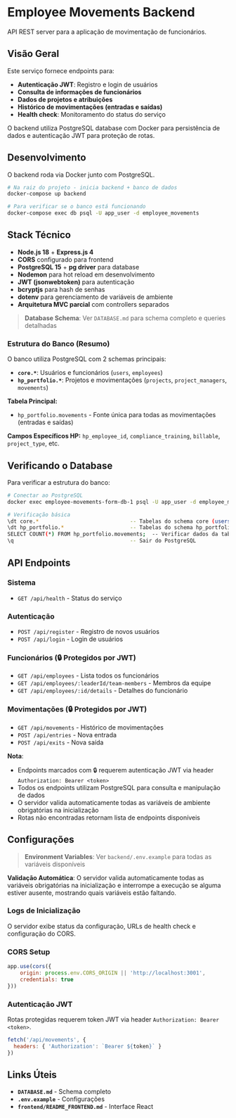 # Employee Movements Backend

API REST server para a aplicação de movimentação de funcionários.

## Visão Geral

Este serviço fornece endpoints para:
- **Autenticação JWT**: Registro e login de usuários
- **Consulta de informações de funcionários**
- **Dados de projetos e atribuições**
- **Histórico de movimentações (entradas e saídas)**
- **Health check**: Monitoramento do status do serviço

O backend utiliza PostgreSQL database com Docker para persistência de dados e autenticação JWT para proteção de rotas.

## Desenvolvimento

O backend roda via Docker junto com PostgreSQL.

```bash
# Na raiz do projeto - inicia backend + banco de dados
docker-compose up backend

# Para verificar se o banco está funcionando
docker-compose exec db psql -U app_user -d employee_movements
```

## Stack Técnico

- **Node.js 18** + **Express.js 4**
- **CORS** configurado para frontend
- **PostgreSQL 15** + **pg driver** para database
- **Nodemon** para hot reload em desenvolvimento
- **JWT (jsonwebtoken)** para autenticação
- **bcryptjs** para hash de senhas
- **dotenv** para gerenciamento de variáveis de ambiente
- **Arquitetura MVC parcial** com controllers separados

> **Database Schema**: Ver `DATABASE.md` para schema completo e queries detalhadas

### Estrutura do Banco (Resumo)

O banco utiliza PostgreSQL com 2 schemas principais:

- **`core.*`**: Usuários e funcionários (`users`, `employees`)
- **`hp_portfolio.*`**: Projetos e movimentações (`projects`, `project_managers`, `movements`)

**Tabela Principal:**
- `hp_portfolio.movements` - Fonte única para todas as movimentações (entradas e saídas)

**Campos Específicos HP:** `hp_employee_id`, `compliance_training`, `billable`, `project_type`, etc.

## Verificando o Database

Para verificar a estrutura do banco:

```bash
# Conectar ao PostgreSQL
docker exec employee-movements-form-db-1 psql -U app_user -d employee_movements

# Verificação básica
\dt core.*                             -- Tabelas do schema core (users, employees)
\dt hp_portfolio.*                     -- Tabelas do schema hp_portfolio (projects, movements)
SELECT COUNT(*) FROM hp_portfolio.movements;  -- Verificar dados da tabela principal
\q                                     -- Sair do PostgreSQL
```

## API Endpoints

### Sistema
- `GET /api/health` - Status do serviço

### Autenticação
- `POST /api/register` - Registro de novos usuários
- `POST /api/login` - Login de usuários

### Funcionários (🔒 Protegidos por JWT)
- `GET /api/employees` - Lista todos os funcionários
- `GET /api/employees/:leaderId/team-members` - Membros da equipe
- `GET /api/employees/:id/details` - Detalhes do funcionário

### Movimentações (🔒 Protegidos por JWT)
- `GET /api/movements` - Histórico de movimentações
- `POST /api/entries` - Nova entrada
- `POST /api/exits` - Nova saída

**Nota**: 
- Endpoints marcados com 🔒 requerem autenticação JWT via header `Authorization: Bearer <token>`
- Todos os endpoints utilizam PostgreSQL para consulta e manipulação de dados
- O servidor valida automaticamente todas as variáveis de ambiente obrigatórias na inicialização
- Rotas não encontradas retornam lista de endpoints disponíveis

## Configurações

> **Environment Variables**: Ver `backend/.env.example` para todas as variáveis disponíveis

**Validação Automática**: O servidor valida automaticamente todas as variáveis obrigatórias na inicialização e interrompe a execução se alguma estiver ausente, mostrando quais variáveis estão faltando.

### Logs de Inicialização
O servidor exibe status da configuração, URLs de health check e configuração do CORS.

### CORS Setup
```js
app.use(cors({
    origin: process.env.CORS_ORIGIN || 'http://localhost:3001',
    credentials: true
}))
```

### Autenticação JWT
Rotas protegidas requerem token JWT via header `Authorization: Bearer <token>`.

```js
fetch('/api/movements', {
  headers: { 'Authorization': `Bearer ${token}` }
})
```

## Links Úteis

- **`DATABASE.md`** - Schema completo
- **`.env.example`** - Configurações  
- **`frontend/README_FRONTEND.md`** - Interface React